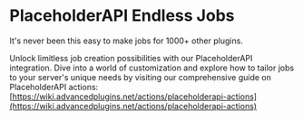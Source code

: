 # PlaceholderAPI Endless Jobs

It's never been this easy to make jobs for 1000+ other plugins.

Unlock limitless job creation possibilities with our PlaceholderAPI integration. Dive into a world of customization and explore how to tailor jobs to your server's unique needs by visiting our comprehensive guide on PlaceholderAPI actions: [https://wiki.advancedplugins.net/actions/placeholderapi-actions](https://wiki.advancedplugins.net/actions/placeholderapi-actions)
